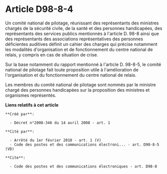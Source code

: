 # Article D98-8-4

Un comité national de pilotage, réunissant des représentants des ministres chargés de la sécurité civile, de la santé et des
personnes handicapées, des représentants des services publics mentionnés à l'article D. 98-8 ainsi que des représentants des
associations représentatives des personnes déficientes auditives définit un cahier des charges qui précise notamment les
modalités d'organisation et de fonctionnement du centre national de relais, y compris en cas de situation de crise. 

Sur la base notamment du rapport mentionné à l'article D. 98-8-5, le comité national de pilotage fait toute proposition utile
à l'amélioration de l'organisation et du fonctionnement du centre national de relais. 

Les membres du comité national de pilotage sont nommés par le ministre chargé des personnes handicapées sur la proposition
des ministres et organismes représentés.

**Liens relatifs à cet article**

	**Créé par**:

	  - Décret n°2008-346 du 14 avril 2008 - art. 1

	**Cité par**:

	  - Arrêté du 1er février 2010 - art. 1 (V)
	  - Code des postes et des communications électroni... - art. D98-8-5 (VD)

	**Cite**:

	  - Code des postes et des communications électroniques - art. D98-8
